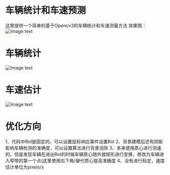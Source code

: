 # 车辆统计和车速预测
这里提供一个简单的基于Opencv3的车辆统计和车速测量方法
效果图：
![Image text](https://github.com/Pichairen/CarNumberAndSpeed/blob/master/%E6%95%88%E6%9E%9C%E5%9B%BE.png)
# 车辆统计
![Image text](https://github.com/Pichairen/CarNumberAndSpeed/blob/master/%E8%BD%A6%E8%BE%86%E7%BB%9F%E8%AE%A1.PNG)
# 车速估计
![Image text](https://github.com/Pichairen/CarNumberAndSpeed/blob/master/%E8%BD%A6%E9%80%9F%E4%BC%B0%E8%AE%A1.PNG)
# 优化方向
1、代码中RoI是固定的，可以设置鼠标响应事件设置RoI
2、背景建模后还有阴影影响车辆检测的准确度，可以设置算法进行背景消除
3、本来使用质心进行测速的，但是发现车辆在进出RoI的时候车辆质心随外接矩形进行变换，修改为车辆进入窄带的第一个点(这里使用右下角)替代质心提高准确度
4、没有进行标定，速度估计单位为pixels/s
